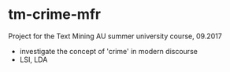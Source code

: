 # tm-crime-mfr
Project for the Text Mining AU summer university course, 09.2017
- investigate the concept of 'crime' in modern discourse
- LSI, LDA
